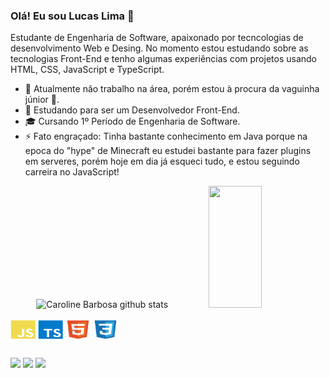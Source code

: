### Olá! Eu sou Lucas Lima 👋

Estudante de Engenharia de Software, apaixonado por tecncologias de desenvolvimento Web e Desing. No momento estou estudando sobre as tecnologias Front-End e tenho algumas experiências com projetos usando HTML, CSS, JavaScript e TypeScript.

- 🔭 Atualmente não trabalho na área, porém estou à procura da vaguinha júnior 👀.
- 🌱 Estudando para ser um Desenvolvedor Front-End.
- 🎓 Cursando 1º Período de Engenharia de Software.
- ⚡ Fato engraçado: Tinha bastante conhecimento em Java porque na epoca do "hype" de Minecraft eu estudei bastante para fazer plugins em serveres, porém hoje em dia já esqueci tudo, e estou seguindo carreira no JavaScript!
  
<div align="center">  
  <img width="49%" height="195px" src="https://github-readme-stats.vercel.app/api?username=eolima&show_icons=true&count_private=true&hide_border=true&title_color=ff91a4&icon_color=ff91a4&text_color=c9d1d9&bg_color=0d1117" alt="Caroline Barbosa github stats" /> 
  <img width="41%" height="195px" src="https://github-readme-stats.vercel.app/api/top-langs/?username=eolima&layout=compact&hide_border=true&title_color=ff91a4&text_color=ff91a4&bg_color=0d1117" />
</div>

<div style="display: inline_block"><br>
  <img align="center" alt="Lima-Js" height="30" width="40" src="https://raw.githubusercontent.com/devicons/devicon/master/icons/javascript/javascript-plain.svg">
  <img align="center" alt="Lima-Ts" height="30" width="40" src="https://raw.githubusercontent.com/devicons/devicon/master/icons/typescript/typescript-plain.svg">
  <img align="center" alt="Lima-HTML" height="30" width="40" src="https://raw.githubusercontent.com/devicons/devicon/master/icons/html5/html5-original.svg">
  <img align="center" alt="Lima-CSS" height="30" width="40" src="https://raw.githubusercontent.com/devicons/devicon/master/icons/css3/css3-original.svg">
</div>
  
  ##
  
<div> 
  <a href="https://instagram.com/lucasl.ima" target="_blank"><img src="https://img.shields.io/badge/-Instagram-%23E4405F?style=for-the-badge&logo=instagram&logoColor=white" target="_blank"></a>
  <a href = "mailto:lucasanjosdiscente@gmail.com"><img src="https://img.shields.io/badge/Gmail-D14836?style=for-the-badge&logo=gmail&logoColor=white" target="_blank"></a>
  <a href="https://linkedin.com/in/lucasl1ima" target="_blank"><img src="https://img.shields.io/badge/-LinkedIn-%230077B5?style=for-the-badge&logo=linkedin&logoColor=white" target="_blank"></a> 
</div>
  

